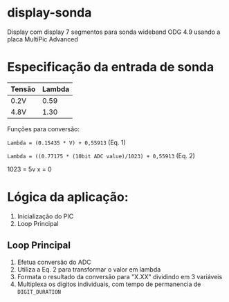 # display-sonda
Display com display 7 segmentos para sonda wideband ODG 4.9 usando a placa MultiPic Advanced

# Especificação da entrada de sonda

Tensão | Lambda
-------|-------
0.2V | 0.59
4.8V | 1.30

Funções para conversão:

`Lambda = (0.15435 * V) + 0,55913` (Eq. 1)

`Lambda = ((0.77175 * (10bit ADC value)/1023) + 0,55913` (Eq. 2)

1023 = 5v
x = 0

# Lógica da aplicação:

1. Inicialização do PIC
2. Loop Principal

## Loop Principal

1. Efetua conversão do ADC
2. Utiliza a Eq. 2 para transformar o valor em lambda
3. Formata o resultado da conversão para "X.XX" dividindo em 3 variáveis
4. Multiplexa os dígitos individuais, com tempo de permanencia de `DIGIT_DURATION`


